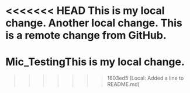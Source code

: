 <<<<<<< HEAD
This is my local change.
Another local change.
This is a remote change from GitHub.
=======
# Mic_TestingThis is my local change.
>>>>>>> 1603ed5 (Local: Added a line to README.md)

